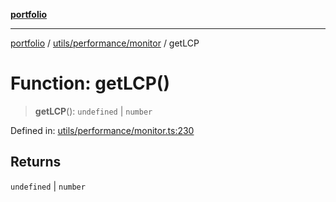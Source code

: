 [**portfolio**](../../../../README.md)

***

[portfolio](../../../../modules.md) / [utils/performance/monitor](../README.md) / getLCP

# Function: getLCP()

> **getLCP**(): `undefined` \| `number`

Defined in: [utils/performance/monitor.ts:230](https://github.com/tnorlund/Portfolio/blob/5028bbc0b15c18fa6b6f8e9457c968ab8aa336eb/portfolio/utils/performance/monitor.ts#L230)

## Returns

`undefined` \| `number`
